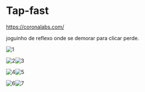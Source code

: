 # Tap-fast
https://coronalabs.com/

joguinho de reflexo  onde se demorar para clicar perde.

![1](https://github.com/PimLeonardo/Tap-fast/blob/master/imagens.demo/1.png)

![2](https://github.com/PimLeonardo/Tap-fast/blob/master/imagens.demo/2.png)![3](https://github.com/PimLeonardo/Tap-fast/blob/master/imagens.demo/3.png)

![4](https://github.com/PimLeonardo/Tap-fast/blob/master/imagens.demo/4.png)![5](https://github.com/PimLeonardo/Tap-fast/blob/master/imagens.demo/5.png)

![6](https://github.com/PimLeonardo/Tap-fast/blob/master/imagens.demo/6.png)![7](https://github.com/PimLeonardo/Tap-fast/blob/master/imagens.demo/7.png)
